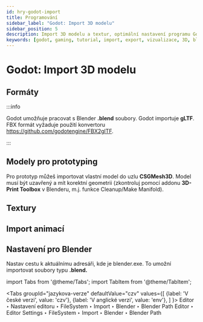 ```yaml
---
id: hry-godot-import
title: Programování
sidebar_label: "Godot: Import 3D modelu"
sidebar_position: 5
description: Import 3D modelu a textur, optimální nastavení programu Godot pro programování her
keywords: [godot, gaming, tutorial, import, export, vizualizace, 3D, blender, blender3d, instalace, nastavení, digitální modelování]
---
```


# Godot: Import 3D modelu

## Formáty

:::info

Godot umožňuje pracovat s Blender **.blend** soubory. 
Godot importuje **gLTF**. FBX formát vyžaduje použití konvertoru https://github.com/godotengine/FBX2glTF.

:::

## Modely pro prototyping

Pro prototyp můžeš importovat vlastní model do uzlu **CSGMesh3D**. Model musí být uzavřený a mít korektní geometrii (zkontroluj pomocí addonu **3D-Print Toolbox** v Blenderu, m.j. funkce Cleanup/Make Manifold).

## Textury 

## Import animací

## Nastavení pro Blender

Nastav cestu k aktuálnímu adresáři, kde je blender.exe. To umožní importovat soubory typu **.blend.**


import Tabs from '@theme/Tabs';
import TabItem from '@theme/TabItem';

<Tabs
  groupId="jazykova-verze"
  defaultValue="czv"
  values={[
    {label: 'V české verzi', value: 'czv'},
    {label: 'V anglické verzi', value: 'env'},
  ]
}>
<TabItem value="czv">Editor ‣ Nastavení editoru ‣ FileSystem ‣ Import ‣ Blender ‣ Blender Path</TabItem>
<TabItem value="env">Editor ‣ Editor Settings ‣ FileSystem ‣ Import ‣ Blender ‣ Blender Path</TabItem>
</Tabs>







